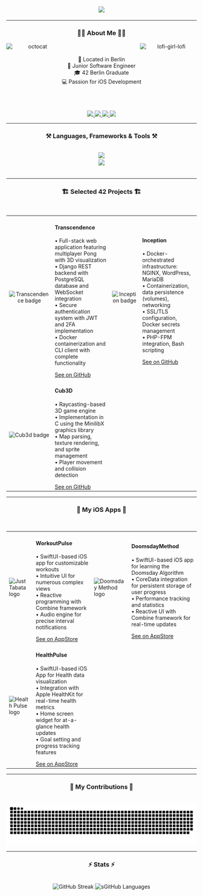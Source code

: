 

<!--- VIS![gmail](https://github.com/user-attachments/assets/9bbd6d1d-291c-4b30-b8dc-12f3e94c4a57)
ITORS BADGE -->
<!---
<img align="right" src="https://visitor-badge.laobi.icu/badge?page_id=Roibos22.Roibos22&left_color=%23a8072b&right_color=%23a8072b" />
-->
<!--- HEADER -->

<h3 align="center">
  <img src="https://readme-typing-svg.herokuapp.com?font=Ubunutu+Mono&weight=1200&size=35&duration=4000&pause=500&color=a8072b&center=true&vCenter=true&width=700&height=70&lines=hi+welt!👋;My+Name+is+Leon+Grimmeisen!;"/>
</h3>

<hr/>

<!--- INTRO -->

<h3 align="center">👨‍🚀 About Me 👨‍🚀</h3>

<p align="center">
  <img src="https://github.com/user-attachments/assets/2931f3ed-7fcd-4c87-b408-e6ac59d85588" alt="lofi-girl-lofi" width="150" align="right";>
  <img src="https://github.com/user-attachments/assets/dc3befa1-3508-427e-bbfb-4d14795369a8" alt="octocat" width="150" align="left";>
  <br><br>
  📍 Located in Berlin<br>
  💼 Junior Software Engineer<br>
  🎓 42 Berlin Graduate<br>
  💻 Passion for iOS Development
  <br><br>
</p>

<br>

<!--- BADGES -->
<p align="center">
  <a href="mailto:grimmeisen.leon@gmail.com">
    <img src="https://github.com/user-attachments/assets/be9233f3-4566-458b-8135-ddf3079cde8e" height="40";"/>
  </a>
  <a href="https://linkedin.com/in/leon-grimmeisen" target="_blank">
    <img src="https://github.com/user-attachments/assets/8a5b451b-0857-489c-8a9c-3723d0ab38fd" height="40";"/>
  </a>
  <a href="https://leongrimmeisen.de" target="_blank">
    <img src="https://github.com/user-attachments/assets/0d7be76f-1dba-4584-b19c-963502692e34" height="40";"/>
  </a>
  <a href="https://apps.apple.com/at/developer/leon-grimmeisen/id1654025400" target="_blank">
    <img src="https://github.com/user-attachments/assets/07bed951-5aaf-4d32-bf71-68bc7a32495d" height="40";"/>
  </a>
</p>

<hr/>

<!--- FRAMEWORKS AND TOOLS -->
 
<h3 align="center">⚒️ Languages, Frameworks & Tools ⚒️</h3>
<br/>

<div align="center">
    <img src="https://skillicons.dev/icons?i=c,cpp,swift,python,javascript,html,css" /> <br>
    <img src="https://skillicons.dev/icons?i=bash,linux,git,docker,vscode,figma,github" />
</div>

<br/>
<hr/>

<!--- SELECTED 42 PROJECTS -->

<h3 align="center">🏗 Selected 42 Projects 🏗</h3>
<br/>

<table align="center">
  <tr>
    <!--- Transcendence -->
    <td style="text-align: center;"><img src="https://github.com/user-attachments/assets/1db8d2c5-0c32-415d-8bb0-f8c877da87b4" width="150" alt="Transcendence badge"/></td>
    <td>
      <h4>Transcendence</h4>
      <p>
        •  Full-stack web application featuring multiplayer Pong with 3D visualization<br>
        •  Django REST backend with PostgreSQL database and WebSocket integration<br>
        •  Secure authentication system with JWT and 2FA implementation<br>
        •  Docker containerization and CLI client with complete functionality
      </p>
      <a href="https://github.com/Roibos22/ft_transcendence">See on GitHub</a>
    </td>
   <!--- INCEPTION -->
    <td style="text-align: center;"><img src="https://github.com/user-attachments/assets/14187509-941c-469e-a83b-b3a73c2cf3f0" width="150" alt="Inception badge"/></td>
    <td>
      <h4>Inception</h4>
      <p>
        • Docker-orchestrated infrastructure: NGINX, WordPress, MariaDB<br>
        • Containerization, data persistence (volumes), networking<br>
        • SSL/TLS configuration, Docker secrets management<br>
        • PHP-FPM integration, Bash scripting
      </p>
      <a href="https://github.com/Roibos22/Inception">See on GitHub</a>
    </td>
    
  </tr>
  <tr>
    <!--- Minishell -->
<!--     <td><img src="https://github.com/user-attachments/assets/af6fb564-fb7a-441d-83aa-2e78e2e0647a" width="150" alt="Minishell badge"/></td>
    <td>
     <h4>Minishell</h4>
     <p>
       • Custom shell implementation in C, inspired by bash<br>
       • Command parsing and execution with support for pipes and redirections<br>
       • Built-in command implementation (cd, echo, export, etc.)<br>
       • Environment variable management and expansion
     </p>
     <a href="https://github.com/Roibos22/minihell">See on GitHub</a>
    </td> -->
    <!--- Cub3d -->
    <td><img src="https://github.com/user-attachments/assets/16a2456a-161f-4586-82ae-225e6572c4c7" width="150" alt="Cub3d badge"/></td>
    <td>
     <h4>Cub3D</h4>
     <p>
       • Raycasting-based 3D game engine<br>
       • Implementation in C using the MinilibX graphics library<br>
       • Map parsing, texture rendering, and sprite management<br>
       • Player movement and collision detection
     </p>
     <a href="https://github.com/Roibos22/cub3d">See on GitHub</a>
    </td>
  </tr>
</table>

<hr/>

<!--- SELECTED APPS -->

<h3 align="center">📱 My iOS Apps 📱</h3>
<br/>

<table align="center">
   <tr>
        <!--- WorkoutPulse -->
    <td> <img src="https://github.com/user-attachments/assets/1d72a6e7-8017-4ffd-a0d8-d660cd18d96c" width="130" alt="Just Tabata logo"/></td>
    <td>
     <h4>WorkoutPulse</h4>
     <p>
      • SwiftUI-based iOS app for customizable workouts<br>
      • Intuitive UI for numerous complex views<br>
      • Reactive programming with Combine framework<br>
      • Audio engine for precise interval notifications<br>
     </p>
     <a href="https://apps.apple.com/us/app/justtabata-tabata-timer/id6444348524">See on AppStore</a>
    </td>
    <!--- DoomsdayMethod -->
    <td><img src="https://github.com/user-attachments/assets/04bc9a74-ec21-4019-b1b6-e426fea3657b" width="130" alt="Doomsday Method logo"/></td>
    <td>
     <h4>DoomsdayMethod</h4>
     <p>
      • SwiftUI-based iOS app for learning the Doomsday Algorithm<br>
      • CoreData integration for persistent storage of user progress<br>
      • Performance tracking and statistics<br>
      • Reactive UI with Combine framework for real-time updates<br>
     </p>
     <a href="https://apps.apple.com/us/app/doomsday-method/id6447447000">See on AppStore</a>
    </td>
  <tr>
    <!--- HealthPulse -->
    <td><img src="https://github.com/user-attachments/assets/3678e54e-9842-4909-afb9-f137a931a695" width="130" alt="Health Pulse logo"/></td>
    <td>
     <h4>HealthPulse</h4>
     <p>
       • SwiftUI-based iOS App for Health data visualization<br>
       • Integration with Apple HealthKit for real-time health metrics<br>
       • Home screen widget for at-a-glance health updates<br>
       • Goal setting and progress tracking features
     </p>
     <a href="https://apps.apple.com/us/app/health-pulse/id6497484745">See on AppStore</a>
    </td>
  </tr>
  </tr>
</table>

<hr/>

<!--- SNAKE EATING CONTRIBUTIONS -->
<div align="center">
  <h3>🐍 My Contributions 🐍</h4>
  <br>
  <img alt="snake eating my contributions" src="https://raw.githubusercontent.com/Roibos22/Roibos22/output/github-contribution-grid-snake.svg" />
  
</div>

<hr/>

<!--- GITHUB STATS -->

<!---
![Anurag's GitHub stats](https://github-readme-stats.vercel.app/api?username=Roibos22&theme=dark&show_icons=true)
-->

<h3 align="center">⚡ Stats ⚡</h3>
<br>

<div align=center>
  <img width=500 src="https://streak-stats.demolab.com?user=Roibos22&theme=dracula&border_radius=10" alt="GitHub Streak"/>
  <img width=310 src="https://github-readme-stats-mocha-tau.vercel.app/api/top-langs/?username=Roibos22&langs_count=8&layout=compact&theme=dracula&border_radius=10&size_weight=0.5&count_weight=0.5&exclude_repo=github-readme-stats" alt="sGitHub Languages"/>
<br/>

</div>
